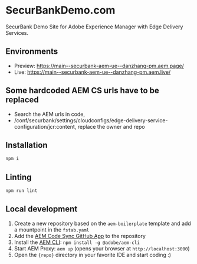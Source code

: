 # SecurBankDemo.com
SecurBank Demo Site for Adobe Experience Manager with Edge Delivery Services.

## Environments
- Preview: https://main--securbank-aem-ue--danzhang-pm.aem.page/
- Live: https://main--securbank-aem-ue--danzhang-pm.aem.live/

## Some hardcoded AEM CS urls have to be replaced
- Search the AEM urls in code,
- /conf/securbank/settings/cloudconfigs/edge-delivery-service-configuration/jcr:content, replace the owner and repo

## Installation

```sh
npm i
```

## Linting

```sh
npm run lint
```

## Local development

1. Create a new repository based on the `aem-boilerplate` template and add a mountpoint in the `fstab.yaml`
1. Add the [AEM Code Sync GitHub App](https://github.com/apps/aem-code-sync) to the repository
1. Install the [AEM CLI](https://github.com/adobe/helix-cli): `npm install -g @adobe/aem-cli`
1. Start AEM Proxy: `aem up` (opens your browser at `http://localhost:3000`)
1. Open the `{repo}` directory in your favorite IDE and start coding :)
